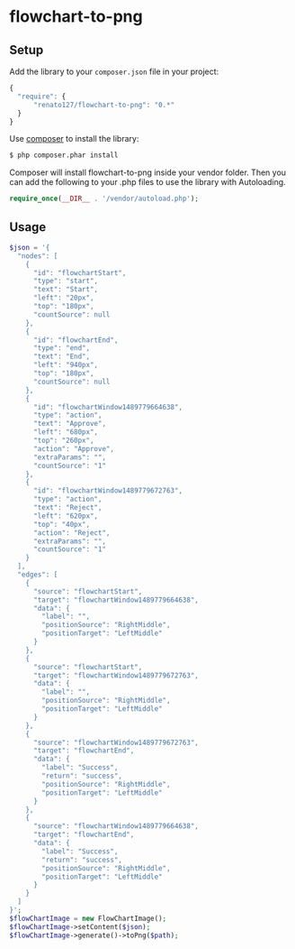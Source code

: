 # flowchart-to-png

Setup
-----

 Add the library to your `composer.json` file in your project:

```javascript
{
  "require": {
      "renato127/flowchart-to-png": "0.*"
  }
}
```

Use [composer](http://getcomposer.org) to install the library:

```bash
$ php composer.phar install
```

Composer will install flowchart-to-png inside your vendor folder. Then you can add the following to your
.php files to use the library with Autoloading.

```php
require_once(__DIR__ . '/vendor/autoload.php');
```

Usage
-----


```php
$json = '{
  "nodes": [
    {
      "id": "flowchartStart",
      "type": "start",
      "text": "Start",
      "left": "20px",
      "top": "180px",
      "countSource": null
    },
    {
      "id": "flowchartEnd",
      "type": "end",
      "text": "End",
      "left": "940px",
      "top": "180px",
      "countSource": null
    },
    {
      "id": "flowchartWindow1489779664638",
      "type": "action",
      "text": "Approve",
      "left": "680px",
      "top": "260px",
      "action": "Approve",
      "extraParams": "",
      "countSource": "1"
    },
    {
      "id": "flowchartWindow1489779672763",
      "type": "action",
      "text": "Reject",
      "left": "620px",
      "top": "40px",
      "action": "Reject",
      "extraParams": "",
      "countSource": "1"
    }
  ],
  "edges": [
    {
      "source": "flowchartStart",
      "target": "flowchartWindow1489779664638",
      "data": {
        "label": "",
        "positionSource": "RightMiddle",
        "positionTarget": "LeftMiddle"
      }
    },
    {
      "source": "flowchartStart",
      "target": "flowchartWindow1489779672763",
      "data": {
        "label": "",
        "positionSource": "RightMiddle",
        "positionTarget": "LeftMiddle"
      }
    },
    {
      "source": "flowchartWindow1489779672763",
      "target": "flowchartEnd",
      "data": {
        "label": "Success",
        "return": "success",
        "positionSource": "RightMiddle",
        "positionTarget": "LeftMiddle"
      }
    },
    {
      "source": "flowchartWindow1489779664638",
      "target": "flowchartEnd",
      "data": {
        "label": "Success",
        "return": "success",
        "positionSource": "RightMiddle",
        "positionTarget": "LeftMiddle"
      }
    }
  ]
}';
$flowChartImage = new FlowChartImage();
$flowChartImage->setContent($json);
$flowChartImage->generate()->toPng($path);

```
